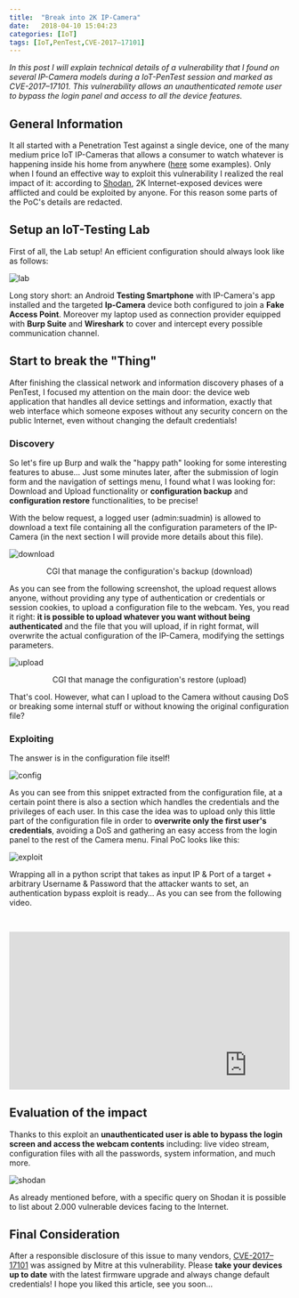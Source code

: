 ```yaml
---
title:  "Break into 2K IP-Camera"
date:   2018-04-10 15:04:23
categories: [IoT]
tags: [IoT,PenTest,CVE-2017–17101]
---
```

_In this post I will explain technical details of a vulnerability that I found on several IP-Camera models during a IoT-PenTest session and marked as CVE-2017–17101. This vulnerability allows an unauthenticated remote user to bypass the login panel and access to all the device features._

## General Information
It all started with a Penetration Test against a single device, one of the many medium price IoT IP-Cameras that allows a consumer to watch whatever is happening inside his home from anywhere ([here][amazon] some examples).
Only when I found an effective way to exploit this vulnerability I realized the real impact of it: according to [Shodan][shod], 2K Internet-exposed devices were afflicted and could be exploited by anyone. For this reason some parts of the PoC's details are redacted.

## Setup an IoT-Testing Lab
First of all, the Lab setup! An efficient configuration should always look like as follows:

![lab](/images/2018-04-10-Break-into-2K-IP-Camera/lab.png)

Long story short: an Android **Testing Smartphone** with IP-Camera's app installed and the targeted **Ip-Camera** device both configured to join a **Fake Access Point**. Moreover my laptop used as connection provider equipped with **Burp Suite** and **Wireshark** to cover and intercept every possible communication channel.

## Start to break the "Thing"
After finishing the classical network and information discovery phases of a PenTest, I focused my attention on the main door: the device web application that handles all device settings and information, exactly that web interface which someone exposes without any security concern on the public Internet, even without changing the default credentials!

### Discovery
So let's fire up Burp and walk the "happy path" looking for some interesting features to abuse… Just some minutes later, after the submission of login form and the navigation of settings menu, I found what I was looking for: Download and Upload functionality or **configuration backup** and **configuration restore** functionalities, to be precise!

With the below request, a logged user (admin:suadmin) is allowed to download a text file containing all the configuration parameters of the IP-Camera (in the next section I will provide more details about this file).

![download](/images/2018-04-10-Break-into-2K-IP-Camera/down.png)
<p style="text-align: center;">CGI that manage the configuration's backup (download)</p>

As you can see from the following screenshot, the upload request allows anyone, without providing any type of authentication or credentials or session cookies, to upload a configuration file to the webcam. Yes, you read it right: **it is possible to upload whatever you want without being authenticated** and the file that you will upload, if in right format, will overwrite the actual configuration of the IP-Camera, modifying the settings parameters.

![upload](/images/2018-04-10-Break-into-2K-IP-Camera/restore1.png)
<p style="text-align: center;">CGI that manage the configuration's restore (upload)</p>

That's cool. However, what can I upload to the Camera without causing DoS or breaking some internal stuff or without knowing the original configuration file?

### Exploiting
The answer is in the configuration file itself!

![config](/images/2018-04-10-Break-into-2K-IP-Camera/config_file.png)

As you can see from this snippet extracted from the configuration file, at a certain point there is also a section which handles the credentials and the privileges of each user.
In this case the idea was to upload only this little part of the configuration file in order to **overwrite only the first user's credentials**, avoiding a DoS and gathering an easy access from the login panel to the rest of the Camera menu. Final PoC looks like this:

![exploit](/images/2018-04-10-Break-into-2K-IP-Camera/finalepl1.png)

Wrapping all in a python script that takes as input IP & Port of a target + arbitrary Username & Password that the attacker wants to set, an authentication bypass exploit is ready… As you can see from the following video.

<div class="video-container"><iframe width="854" height="480" src="https://www.youtube.com/embed/B75C13Zw35Y" frameborder="0" allow="autoplay; encrypted-media" allowfullscreen></iframe></div>
<style>
	.video-container {
	position:relative;
	padding-bottom:56.25%;
	padding-top:30px;
	height:0;
	overflow:hidden;
}

.video-container iframe, .video-container object, .video-container embed {
	position:absolute;
	top:0;
	left:0;
	width:100%;
	height:100%;
}	
</style>

## Evaluation of the impact
Thanks to this exploit an **unauthenticated user is able to bypass the login screen and access the webcam contents** including: live video stream, configuration files with all the passwords, system information, and much more.

![shodan](/images/2018-04-10-Break-into-2K-IP-Camera/Shodan1.png)

As already mentioned before, with a specific query on Shodan it is possible to list about 2.000 vulnerable devices facing to the Internet.

## Final Consideration
After a responsible disclosure of this issue to many vendors, [CVE-2017–17101][cve] was assigned by Mitre at this vulnerability.
Please **take your devices up to date** with the latest firmware upgrade and always change default credentials!
I hope you liked this article, see you soon…

[cve]:      https://www.cvedetails.com/cve/CVE-2017-17101/
[shod]:     https://www.shodan.io/
[amazon]:   https://www.amazon.com/s/ref=nb_sb_noss?url=search-alias%3Daps&field-keywords=ip+camera
